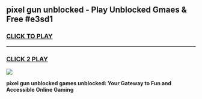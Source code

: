 
## pixel gun unblocked - Play Unblocked Gmaes & Free #e3sd1
<h3>
<a href="https://news.freeplayer.one?title=pixel_gun_unblocked&ref=03M">CLICK TO PLAY</a></h3>
<hr>

<h3>
<a href="https://news.freeplayer.one?title=pixel_gun_unblocked&ref=03M">CLICK 2 PLAY</a>
  
</h3>

<a href="https://news.freeplayer.one?title=pixel_gun_unblocked&ref=03M"><img src="https://clearcache.store/games.png"></a>


**pixel gun unblocked games unblocked: Your Gateway to Fun and Accessible Online Gaming**
